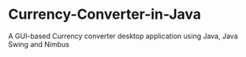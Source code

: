 # Currency-Converter-in-Java
A GUI-based Currency converter desktop application using Java, Java Swing and Nimbus
